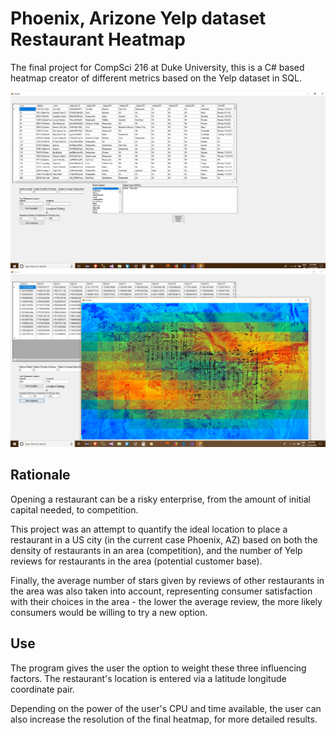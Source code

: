 # Phoenix, Arizone Yelp dataset Restaurant Heatmap
The final project for CompSci 216 at Duke University, this is a C# based heatmap creator of different metrics based on the Yelp dataset in SQL.

![Heatmap 1](heatmap1.PNG?raw=true "Intial GUI")
![Heatmap 2](heatmap2.PNG?raw=true "After data is processed")

## Rationale 
Opening a restaurant can be a risky enterprise, from the amount of initial capital needed, to competition.

This project was an attempt to quantify the ideal location to place a restaurant in a US city (in the current case Phoenix, AZ) based on both the density of restaurants in an area (competition), and the number of Yelp reviews for restaurants in the area (potential customer base). 

Finally, the average number of stars given by reviews of other restaurants in the area was also taken into account, representing consumer satisfaction with their choices in the area - the lower the average review, the more likely consumers would be willing to try a new option.

## Use

The program gives the user the option to weight these three influencing factors. The restaurant's location is entered via a latitude longitude coordinate pair.

Depending on the power of the user's CPU and time available, the user can also increase the resolution of the final heatmap, for more detailed results.

